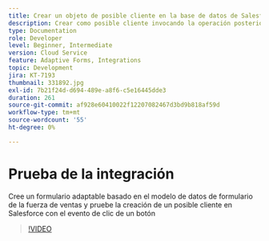 ```yaml
---
title: Crear un objeto de posible cliente en la base de datos de Salesforce con el evento de clic de un botón
description: Crear como posible cliente invocando la operación posterior del modelo de datos de formulario
type: Documentation
role: Developer
level: Beginner, Intermediate
version: Cloud Service
feature: Adaptive Forms, Integrations
topic: Development
jira: KT-7193
thumbnail: 331892.jpg
exl-id: 7b21f24d-d694-489e-a8f6-c5e16445dde3
duration: 261
source-git-commit: af928e60410022f12207082467d3bd9b818af59d
workflow-type: tm+mt
source-wordcount: '55'
ht-degree: 0%

---
```


# Prueba de la integración

Cree un formulario adaptable basado en el modelo de datos de formulario de la fuerza de ventas y pruebe la creación de un posible cliente en Salesforce con el evento de clic de un botón

>[!VIDEO](https://video.tv.adobe.com/v/331892?quality=12&learn=on)
